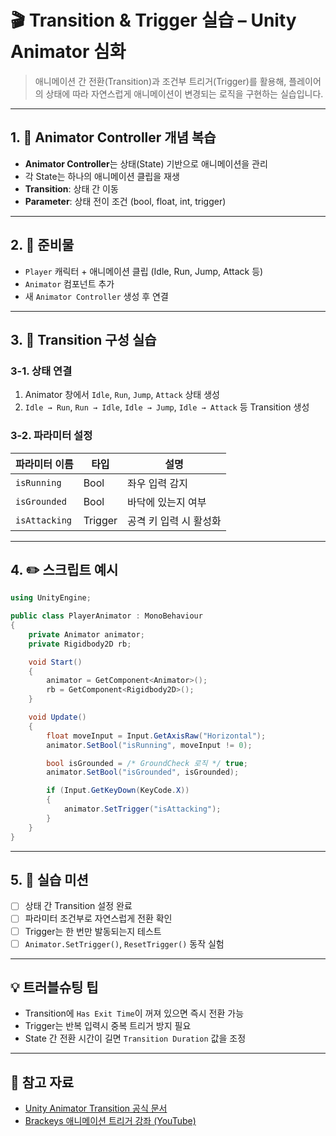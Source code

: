 # 🎬 Transition & Trigger 실습 – Unity Animator 심화

> 애니메이션 간 전환(Transition)과 조건부 트리거(Trigger)를 활용해, 플레이어의 상태에 따라 자연스럽게 애니메이션이 변경되는 로직을 구현하는 실습입니다.

---

## 1. 🧠 Animator Controller 개념 복습

- **Animator Controller**는 상태(State) 기반으로 애니메이션을 관리
- 각 State는 하나의 애니메이션 클립을 재생
- **Transition**: 상태 간 이동
- **Parameter**: 상태 전이 조건 (bool, float, int, trigger)

---

## 2. 🧱 준비물

- `Player` 캐릭터 + 애니메이션 클립 (Idle, Run, Jump, Attack 등)
- `Animator` 컴포넌트 추가
- 새 `Animator Controller` 생성 후 연결

---

## 3. 🔁 Transition 구성 실습

### 3-1. 상태 연결

1. Animator 창에서 `Idle`, `Run`, `Jump`, `Attack` 상태 생성
2. `Idle → Run`, `Run → Idle`, `Idle → Jump`, `Idle → Attack` 등 Transition 생성

### 3-2. 파라미터 설정

| 파라미터 이름 | 타입    | 설명                      |
|---------------|---------|---------------------------|
| `isRunning`   | Bool    | 좌우 입력 감지           |
| `isGrounded`  | Bool    | 바닥에 있는지 여부       |
| `isAttacking` | Trigger | 공격 키 입력 시 활성화    |

---

## 4. ✏️ 스크립트 예시

```csharp
using UnityEngine;

public class PlayerAnimator : MonoBehaviour
{
    private Animator animator;
    private Rigidbody2D rb;

    void Start()
    {
        animator = GetComponent<Animator>();
        rb = GetComponent<Rigidbody2D>();
    }

    void Update()
    {
        float moveInput = Input.GetAxisRaw("Horizontal");
        animator.SetBool("isRunning", moveInput != 0);

        bool isGrounded = /* GroundCheck 로직 */ true;
        animator.SetBool("isGrounded", isGrounded);

        if (Input.GetKeyDown(KeyCode.X))
        {
            animator.SetTrigger("isAttacking");
        }
    }
}
```

---

## 5. 🎯 실습 미션

- [ ] 상태 간 Transition 설정 완료
- [ ] 파라미터 조건부로 자연스럽게 전환 확인
- [ ] Trigger는 한 번만 발동되는지 테스트
- [ ] `Animator.SetTrigger()`, `ResetTrigger()` 동작 실험

---

## 💡 트러블슈팅 팁

- Transition에 `Has Exit Time`이 꺼져 있으면 즉시 전환 가능
- Trigger는 반복 입력시 중복 트리거 방지 필요
- State 간 전환 시간이 길면 `Transition Duration` 값을 조정

---

## 📎 참고 자료

- [Unity Animator Transition 공식 문서](https://docs.unity3d.com/Manual/AnimatorTransitions.html)
- [Brackeys 애니메이션 트리거 강좌 (YouTube)](https://www.youtube.com/watch?v=Xx21y9eJq1U)
